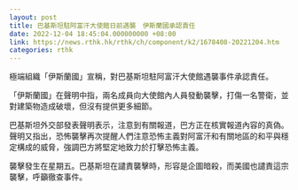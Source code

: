 ```yaml
---
layout: post
title: 巴基斯坦駐阿富汗大使館日前遇襲　伊斯蘭國承認責任
date: 2022-12-04 18:45:04.000000000 +08:00
link: https://news.rthk.hk/rthk/ch/component/k2/1678408-20221204.htm
categories: rthk
---
```


極端組織「伊斯蘭國」宣稱，對巴基斯坦駐阿富汗大使館遇襲事件承認責任。

「伊斯蘭國」在聲明中指，兩名成員向大使館內人員發動襲擊，打傷一名警衛，並對建築物造成破壞，但沒有提供更多細節。

巴基斯坦外交部發表聲明表示，注意到有關報道，巴方正在核實報道內容的真偽。聲明又指出，恐怖襲擊再次提醒人們注意恐怖主義對阿富汗和有關地區的和平與穩定構成的威脅，強調巴方將堅定地致力於打擊恐怖主義。

襲擊發生在星期五。巴基斯坦在譴責襲擊時，形容是企圖暗殺，而美國也譴責這宗襲擊，呼籲徹查事件。
